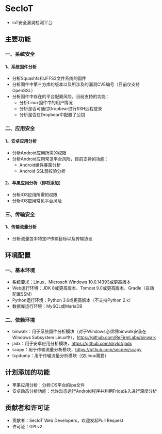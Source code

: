 # SecIoT
- IoT安全漏洞检测平台

## 主要功能
### 一、系统安全
#### 1、系统固件分析
- 分析Squashfs和JFFS2文件系统的固件
- 分析固件中第三方库的版本以及所涉及的漏洞CVE编号（目前仅支持OpenSSL）
- 分析固件中存在的平台配置风险，目前支持的功能：
    - 分析Linux固件中的用户情况
    - 分析是否可通过Dropbear进行SSH远程登录
    - 分析是否在Dropbear中配置了公钥

### 二、应用安全
#### 1、安卓应用分析
- 分析Android应用所需的权限
- 分析Android应用常见平台风险，目前支持的功能：
    - Android组件暴露分析
    - Android SSL弱校验分析

#### 2、苹果应用分析（即将添加）
- 分析iOS应用所需的权限
- 分析iOS应用常见平台风险

### 三、传输安全
#### 1、传输流量分析
- 分析流量包中特定IP传输目标以及传输协议


## 环境配置
### 一、基本环境
- 系统要求：Linux、Microsoft Windows 10.0.14393或更高版本
- Web运行环境：JDK 8或更高版本、Tomcat 9.0或更高版本、Gradle（自动配置SSM）
- Python运行环境：Python 3.6或更高版本（不支持Python 2.x）
- 数据库运行环境：MySQL或MariaDB

### 二、依赖环境
- binwalk：用于系统固件分析模块（对于Windows必须将binwalk安装在Windows Subsystem Linux中），https://github.com/ReFirmLabs/binwalk
- jadx：用于安卓应用分析模块，https://github.com/skylot/jadx
- scapy：用于传输流量分析模块，https://github.com/secdev/scapy
- tcpdump：用于传输流量分析模块（仅Linux需要）

## 计划添加的功能
- 苹果应用分析：分析iOS平台的ipa文件
- 安卓动态分析功能：允许动态运行Android程序并利用Frida注入进行深度分析

## 贡献者和许可证
- 贡献者：SecIoT Web Developers，欢迎发起Pull Request
- 许可证：GPLv2
